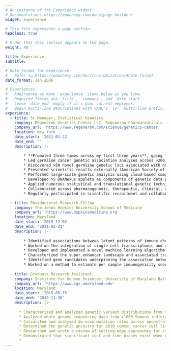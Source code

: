 ```yaml
---
# An instance of the Experience widget.
# Documentation: https://wowchemy.com/docs/page-builder/
widget: experience

# This file represents a page section.
headless: true

# Order that this section appears on the page.
weight: 40

title: Experience
subtitle:

# Date format for experience
#   Refer to https://wowchemy.com/docs/customization/#date-format
date_format: Jan 2006

# Experiences.
#   Add/remove as many `experience` items below as you like.
#   Required fields are `title`, `company`, and `date_start`.
#   Leave `date_end` empty if it's your current employer.
#   Begin multi-line descriptions with YAML's `|2-` multi-line prefix.
experience:
  - title: Sr Manager, Statistical Genetics
    company: Regeneron Genetics Center LLC, Regeneron Pharmaceuticals
    company_url: 'https://www.regeneron.com/science/genetics-center'
    location: New York
    date_start: '2021-02-22'
    date_end: ''
    description: |-

        * **Promoted three times across my first three years**, going from an individually contributing Sr Statistical Geneticist to a Sr Manager in a hybrid role with multiple direct reports and continued individual contribution.
        * Led germline cancer genetic association analyses across >200 EHR derived hematologic and oncologic phenotypes, resulting in >3 patent filings
        * Discovered >50 novel germline genetic loci associated with hematologic phenotypes (e.g. clonal hematopoiesis), including signals with therapeutic target potential
        * Presented scientific results externally (American Society of Human Genetics, American Society of Hematology, Institute for Translational Medicine and Therapeutics), and internally to senior R&D leadership (including the company co-founder and CSO)
        * Performed large-scale genetic analysis using cloud-based computational infrastructure (e.g. AWS, DNANexus)
        * Developed >5 DNANexus applets as components of genetic data processing pipelines
        * Applied numerous statistical and translational genetic techniques (e.g. GWAS, fine-mapping, ML) for the analysis of genetic and phenotypic data
        * Collaborated across pharmacogenomic, therapeutic, clinical, and translational teams as part of multiple interdisciplinary human genetics projects
        * Regularly participated in scientific recruitment and collaboration building, and served on dozens of hiring committees across multiple research and development teams

  - title: Postdoctoral Research Fellow
    company: The Johns Hopkins University School of Medicine
    company_url: 'https://www.hopkinsmedicine.org'
    location: Maryland
    date_start: '2019-12-02'
    date_end: '2021-02-21'
    description: |-
    
        * Identified associations between latent patterns of immune checkpoint inhibitor response in melanoma and progression free survival
        * Worked on the integration of single cell transcriptomic and epigenomic sequencing data
        * Developed and implemented a novel machine learning algorithm that uses a top-scoring pairs approach to perform regression
        * Characterized the super enhancer landscape and associated transcription factor enrichements in head and neck squamous cell carcinoma
        * Identified gene candidates underpinning the association between vitamin D and head and neck cancer
        * Worked on a method to estimate per sample immunogenicity scores that derive from cancer-specific alternative splicing events
     
  - title: Graduate Research Assistant
    company: Institute for Genome Sciences, University of Maryland Baltimore
    company_url: 'https://www.igs.umaryland.edu'
    location: Maryland
    date_start: '2015-05-15'
    date_end: '2019-11-30'
    description: |2-
    
      * Characterized and analyzed genetic variant distributions from > 40,000 human genomes as part of the NHLBI TOPMed program
      * Analyzed whole genome sequencing data from >1000 Samoan individuals to study the evolutionary history of modern Samoa
      * Calculated and analyzed de novo mutation rates across ancestrally diverse human populations and discovered a mutation reduction in the Amish founder population
      * Determined the genetic ancestry for 1018 common cancer cell line models and identified gene expression and mutation differences from ancestrally diverse cancer cell lines
      * Researched and wrote a review of cutting-edge approaches for cancer detection and treatment via non-invasive liquid biopsy
      * Demonstrated that significant cost and time biases exist when performing clinical genetic variant prioritization on individuals with non-European ancestral backgrounds
      * 
---
```

